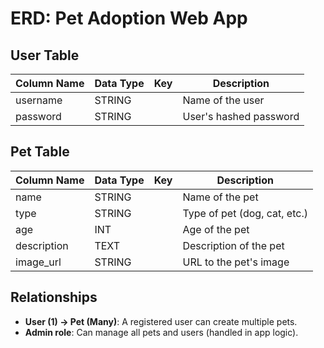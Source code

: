 # ERD: Pet Adoption Web App

## User Table

| Column Name | Data Type | Key | Description |
|-------------|-----------|-----|-------------|
| username        | STRING   |     | Name of the user |
| password    | STRING   |     | User's hashed password |


## Pet Table

| Column Name | Data Type | Key | Description |
|-------------|-----------|-----|-------------|
| name        | STRING   |     | Name of the pet |
| type        | STRING   |     | Type of pet (dog, cat, etc.) |
| age         | INT       |     | Age of the pet |
| description | TEXT      |     | Description of the pet |
| image_url   | STRING   |     | URL to the pet's image |

## Relationships

- **User (1) → Pet (Many)**: A registered user can create multiple pets.
- **Admin role**: Can manage all pets and users (handled in app logic).
